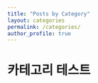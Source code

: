 ```yaml
---
title: "Posts by Category"
layout: categories
permalink: /categories/
author_profile: true
---
```


# 카테고리 테스트